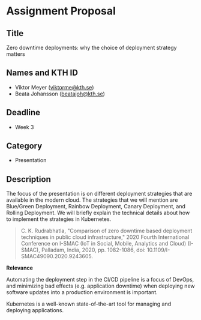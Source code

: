 # Assignment Proposal

## Title

Zero downtime deployments: why the choice of deployment strategy matters

## Names and KTH ID

- Viktor Meyer (viktorme@kth.se)
- Beata Johansson (beatajoh@kth.se)

## Deadline

- Week 3

## Category

- Presentation

## Description

The focus of the presentation is on different deployment strategies that are available in the modern cloud. The strategies that we will mention are Blue/Green Deployment, Rainbow Deployment, Canary Deployment, and Rolling Deployment. We will briefly explain the technical details about how to implement the strategies in Kubernetes.

> C. K. Rudrabhatla, "Comparison of zero downtime based deployment techniques in public cloud infrastructure," 2020 Fourth International Conference on I-SMAC (IoT in Social, Mobile, Analytics and Cloud) (I-SMAC), Palladam, India, 2020, pp. 1082-1086, doi: 10.1109/I-SMAC49090.2020.9243605.



**Relevance**

Automating the deployment step in the CI/CD pipeline is a focus of DevOps, and minimizing bad effects (e.g. application downtime) when deploying new software updates into a production environment is important.

Kubernetes is a well-known state-of-the-art tool for managing and deploying applications.
